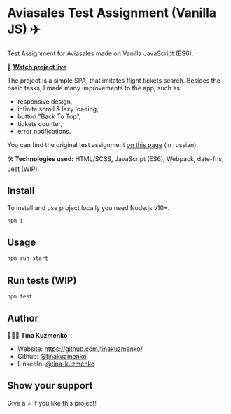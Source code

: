 # Aviasales Test Assignment (Vanilla JS) ✈️

Test Assignment for Aviasales made on Vanilla JavaScript (ES6).

🔎 **[Watch project live]()**

The project is a simple SPA, that imitates flight tickets search. Besides the basic tasks, I made many improvements to the app, such as:
- responsive design,
- infinite scroll & lazy loading,
- button "Back To Top",
- tickets counter,
- error notifications.    

You can find the original test assignment [on this page](https://github.com/KosyanMedia/test-tasks/tree/master/aviasales_frontend) (in russian).

🛠 **Technologies used:** HTML/SCSS, JavaScript (ES6), Webpack, date-fns, Jest (WIP).

## Install

To install and use project locally you need Node.js v10+.

```sh
npm i
```

## Usage

```sh
npm run start
```

## Run tests (WIP)

```sh
npm test
```

## Author

👩🏻‍🦰 **Tina Kuzmenko**

* Website: https://github.com/tinakuzmenko/
* Github: [@tinakuzmenko](https://github.com/tinakuzmenko)
* LinkedIn: [@tina-kuzmenko](https://linkedin.com/in/tina-kuzmenko)

## Show your support

Give a ⭐️ if you like this project!

